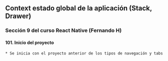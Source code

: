 ## Context estado global de la aplicación (Stack, Drawer)
### Sección 9 del curso React Native (Fernando H)

#### 101. Inicio del proyecto
    * Se inicia con el proyecto anterior de los tipos de navegación y tabs
